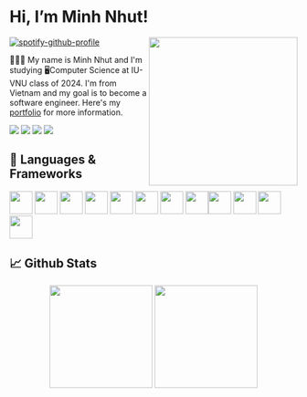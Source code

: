 # Hi, I’m Minh Nhut!  
<img align="right" height="260px" src="https://cdn.discordapp.com/attachments/919497044110999606/1039171401652904047/unknown.png" >

 [![spotify-github-profile](https://spotify-github-profile.vercel.app/api/view?uid=g874jt5kq2wxd3kljeer1es8n&cover_image=true&theme=novatorem&bar_color=74a7fe&bar_color_cover=false)](https://github.com/kittinan/spotify-github-profile)

👨🏻‍💻 My name is Minh Nhut and I'm studying 🖥️Computer Science at IU-VNU class of 2024. I'm from Vietnam and my goal is to become a software engineer.
Here's my [portfolio](https://mnhwt0108.github.io/portfolio/) for more information.

<a href=mailto:dmnhwt@gmail.com target="_blank"><img src="https://img.shields.io/badge/Gmail-D14836?style=for-the-badge&logo=gmail&logoColor=white"></a> <a href="https://www.linkedin.com/in/minh-nhut-duong-4a459527b/" target="_blank"><img src="https://img.shields.io/badge/LinkedIn-0077B5?style=for-the-badge&logo=linkedin&logoColor=white"></a> <a href=https://www.facebook.com/mnnhwt/ target="_blank"><img src="https://img.shields.io/badge/Facebook-%231877F2.svg?style=for-the-badge&logo=Facebook&logoColor=white"></a> <a href=https://www.instagram.com/m.nhwt/ target="_blank"><img src="https://img.shields.io/badge/Instagram-%23E4405F.svg?style=for-the-badge&logo=Instagram&logoColor=white"></a> 

## 🔨 Languages & Frameworks
 
<img width="40em" src="https://cdn.jsdelivr.net/gh/devicons/devicon/icons/react/react-original.svg" /> <img width="40em" src="https://global.discourse-cdn.com/standard17/uploads/threejs/original/2X/e/e4f86d2200d2d35c30f7b1494e96b9595ebc2751.png" /> <img width="40em" src="https://cdn.jsdelivr.net/gh/devicons/devicon/icons/html5/html5-original.svg" />  <img width="40em" src="https://cdn.jsdelivr.net/gh/devicons/devicon/icons/css3/css3-original.svg" /> <img width="40em" src="https://cdn.jsdelivr.net/gh/devicons/devicon/icons/javascript/javascript-original.svg" /> <img width="40em" src="https://cdn.jsdelivr.net/gh/devicons/devicon/icons/python/python-original.svg" /> <img width="40em" src="https://cdn.jsdelivr.net/gh/devicons/devicon/icons/java/java-original.svg" /> <img width="40em" src="https://cdn.jsdelivr.net/gh/devicons/devicon/icons/mysql/mysql-original.svg" /><img width="40em" src="https://cdn.jsdelivr.net/gh/devicons/devicon/icons/mongodb/mongodb-plain.svg" />  <img width="40em" src="https://cdn.jsdelivr.net/gh/devicons/devicon/icons/nodejs/nodejs-original.svg" /> <img width="40em" src="https://cdn.jsdelivr.net/gh/devicons/devicon/icons/git/git-original.svg" /> <img width="40em" src="https://cdn.jsdelivr.net/gh/devicons/devicon/icons/npm/npm-original-wordmark.svg" /> 
          
          
## 📈 Github Stats
<div align="center">
  <img height="180em" src="https://github-readme-stats.vercel.app/api?username=mnhwt0108&theme=tokyonight&show_icons=true&count_private=true&rank_icon=github">
  <img height="180em" src="https://github-readme-stats.vercel.app/api/top-langs/?username=mnhwt0108&theme=tokyonight&layout=compact&langs_count=6">
</div>

  
  
  


